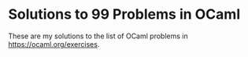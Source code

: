 # Solutions to 99 Problems in OCaml

These are my solutions to the list of OCaml problems in <https://ocaml.org/exercises>.
